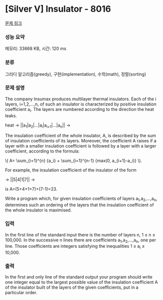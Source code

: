 # [Silver V] Insulator - 8016 

[문제 링크](https://www.acmicpc.net/problem/8016) 

### 성능 요약

메모리: 33668 KB, 시간: 120 ms

### 분류

그리디 알고리즘(greedy), 구현(implementation), 수학(math), 정렬(sorting)

### 문제 설명

<p>The company Insumax produces multilayer thermal insulators. Each of the i layers, i=1,2,…,n, of such an insulator is characterized by positive insulation coefficient a<sub>i</sub>. The layers are numbered according to the direction the heat leaks.</p>

<p>    heat → ||a<sub>1</sub>|a<sub>2</sub>|…|a<sub>i</sub>|a<sub>i+1</sub>|…|a<sub>n</sub>|| →</p>

<p>The insulation coefficient of the whole insulator, A, is described by the sum of insulation coefficients of its layers. Moreover, the coefficient A raises if a layer with a smaller insulation coefficient is followed by a layer with a larger coefficient, according to the formula:</p>

<p>\( A= \sum_{i=1}^{n} {a_i} + \sum_{i=1}^{n-1} {max(0, a_{i+1}-a_i)} \).</p>

<p>For example, the insulation coefficient of the insulator of the form</p>

<p>    → ||5|4|1|7|| →</p>

<p>is A=(5+4+1+7)+(7-1)=23.</p>

<p>
Write a program which, for given insulation coefficients of layers a<sub>1</sub>,a<sub>2</sub>,…,a<sub>n</sub>, determines such an ordering of the layers that the insulation coefficient of the whole insulator is maximised.</p>

### 입력 

 <p>In the first line of the standard input there is the number of layers n, 1 ≤ n ≤ 100,000. In the successive n lines there are coefficients a<sub>1</sub>,a<sub>2</sub>,…,a<sub>n</sub>, one per line. Those coefficients are integers satisfying the inequalities 1 ≤ a<sub>i</sub> ≤ 10,000.</p>

### 출력 

 <p>In the first and only line of the standard output your program should write one integer equal to the largest possible value of the insulation coefficient A of the insulator built of the layers of the given coefficients, put in a particular order.</p>

